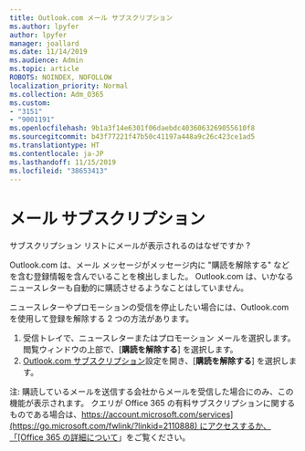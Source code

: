 ```yaml
---
title: Outlook.com メール サブスクリプション
ms.author: lpyfer
author: lpyfer
manager: joallard
ms.date: 11/14/2019
ms.audience: Admin
ms.topic: article
ROBOTS: NOINDEX, NOFOLLOW
localization_priority: Normal
ms.collection: Adm_O365
ms.custom:
- "3151"
- "9001191"
ms.openlocfilehash: 9b1a3f14e6301f06daebdc4036063269055610f8
ms.sourcegitcommit: b43f77221f47b50c41197a448a9c26c423ce1ad5
ms.translationtype: HT
ms.contentlocale: ja-JP
ms.lasthandoff: 11/15/2019
ms.locfileid: "38653413"
---
```

# <a name="email-subscriptions"></a>メール サブスクリプション

サブスクリプション リストにメールが表示されるのはなぜですか ?

Outlook.com は、メール メッセージがメッセージ内に "購読を解除する" などを含む登録情報を含んでいることを検出しました。 Outlook.com は、いかなるニュースレターも自動的に購読させるようなことはしていません。

ニュースレターやプロモーションの受信を停止したい場合には、Outlook.com を使用して登録を解除する 2 つの方法があります。
1. 受信トレイで、ニュースレターまたはプロモーション メールを選択します。 閲覧ウィンドウの上部で、[**購読を解除する**] を選択します。
2. [Outlook.com サブスクリプション](https://go.microsoft.com/fwlink/?linkid=2110887)設定を開き、[**購読を解除する**] を選択します。

注: 購読しているメールを送信する会社からメールを受信した場合にのみ、この機能が表示されます。
クエリが Office 365 の有料サブスクリプションに関するものである場合は、[https://account.microsoft.com/services](https://go.microsoft.com/fwlink/?linkid=2110888) にアクセスするか、「[Office 365 の詳細について](https://products.office.com/compare-all-microsoft-office-products?tab=1&WT.mc_id=PROD_OL-Web_Support_O365NewValue_Upgrade)」をご覧ください。
  